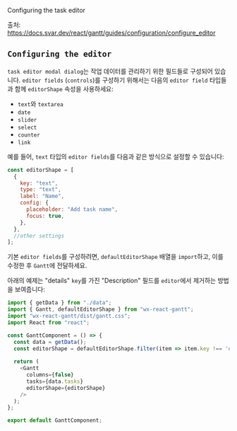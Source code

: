 Configuring the task editor

출처: https://docs.svar.dev/react/gantt/guides/configuration/configure_editor

## `Configuring the editor`

`task editor modal dialog`는 작업 데이터를 관리하기 위한 필드들로 구성되어 있습니다. `editor fields` (`controls`)를 구성하기 위해서는 다음의 `editor field` 타입들과 함께 `editorShape` 속성을 사용하세요:

- `text`와 `textarea`
- `date`
- `slider`
- `select`
- `counter`
- `link`

예를 들어, `text` 타입의 `editor fields`를 다음과 같은 방식으로 설정할 수 있습니다:

```javascript
const editorShape = [
  {
    key: "text",
    type: "text",
    label: "Name",
    config: {
      placeholder: "Add task name",
      focus: true,
    },
  },
  //other settings
];
```

기본 `editor fields`를 구성하려면, `defaultEditorShape` 배열을 `import`하고, 이를 수정한 후 `Gantt`에 전달하세요.

아래의 예제는 "details" `key`를 가진 "Description" 필드를 `editor`에서 제거하는 방법을 보여줍니다:

```javascript
import { getData } from "./data";
import { Gantt, defaultEditorShape } from "wx-react-gantt";
import "wx-react-gantt/dist/gantt.css";
import React from "react";

const GanttComponent = () => {
  const data = getData();
  const editorShape = defaultEditorShape.filter(item => item.key !== 'details');
  
  return (
    <Gantt
      columns={false}
      tasks={data.tasks}
      editorShape={editorShape}
    />
  );
};

export default GanttComponent;
```
